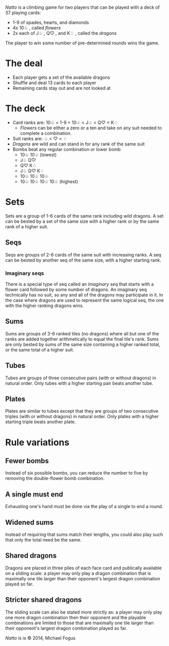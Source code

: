 *Natto* is a climbing game for two players that can be played with a deck of 37 playing cards:

 * 1-9 of spades, hearts, and diamonds
 * 4x 10♧ , called *flowers*
 * 2x each of J♤ , Q♡ , and K♢ , called the *dragons*

The player to win some number of pre-determined rounds wins the game.

# The deal

 * Each player gets a set of the available dragons
 * Shuffle and deal 13 cards to each player
 * Remaining cards stay out and are not looked at

# The deck

 * Card ranks are: 10♧  <  1-9  <  10♧  <  J♤  <   Q♡  <  K♢
   - *Flowers* can be either a zero or a ten and take on any
     suit needed to complete a combination.
 * Suit ranks are: ♤  <   ♡  <  ♢
 * *Dragons* are wild and can stand in for any rank of the 
   same suit
 * Bombs beat any regular combination or lower bomb
   - 10♧  10♧  (lowest)
   - J♤  Q♡
   - Q♡  K♢
   - J♤  Q♡  K♢
   - 10♧  10♧  10♧
   - 10♧  10♧  10♧  10♧  (highest)

# Sets

Sets are a group of 1-6 cards of the same rank including wild dragons.  A set can be bested by a set of the same size with a higher rank or by the same rank of a higher suit.

## Seqs

Seqs are groups of 2-6 cards of the same suit with increasing ranks.  A seq can be bested by another seq of the same size, with a higher starting rank.

### Imaginary seqs

There is a special type of seq called an *imaginary seq* that starts with a flower card followed by some number of dragons.  An imaginary seq technically has no suit, so any and all of the dragons may participate in it.  In the case where dragons are used to represent the same logical seq, the one with the higher ranking dragons wins.

## Sums

Sums are groups of 3-6 ranked tiles (no dragons) where all but one of the ranks are added together arithmetically to equal the final tile's rank.  Sums are only bested by sums of the same size containing a higher ranked total, or the same total of a higher suit.

## Tubes

Tubes are groups of three consecutive pairs (with or without dragons) in natural order.  Only tubes with a higher starting pair beats another tube.

## Plates

Plates are similar to tubes except that they are groups of two consecutive triples (with or without dragons) in natural order.  Only plates with a higher starting triple beats another plate.

# Rule variations

## Fewer bombs

Instead of six possible bombs, you can reduce the number to five by removing the double-flower bomb combination.

## A single must end

Exhausting one's hand must be done via the play of a single to end a round.

## Widened sums

Instead of requiring that sums match their lengths, you could also play such that only the total need be the same.

## Shared dragons

Dragons are placed in three piles of each face card and publically available on a sliding scale: a player may only play a dragon combination that is maximally one tile larger than their opponent's largest dragon combination played so far.

## Stricter shared dragons

The sliding scale can also be stated more strictly as: a player may only play one more dragon combination then their opponent and the playable combinations are limited to those that are maximally one tile larger than their opponent's largest dragon combination played so far.  

*Natto* is is © 2014, Michael Fogus

